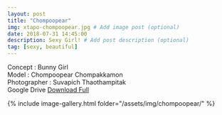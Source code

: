 ```yaml
---
layout: post
title: "Chompoopear"
img: xtapo-chompoopear.jpg # Add image post (optional)
date: 2018-07-31 14:45:00
description: Sexy Girl! # Add post description (optional)
tag: [sexy, beautiful]
---
```

Concept : Bunny Girl  
Model : Chompoopear Chompakkamon  
Photographer : Suvapich Thaothampitak   
Google Drive [Download Full](http://gestyy.com/e0GeiR)            

{% include image-gallery.html folder="/assets/img/chompoopear/" %}
